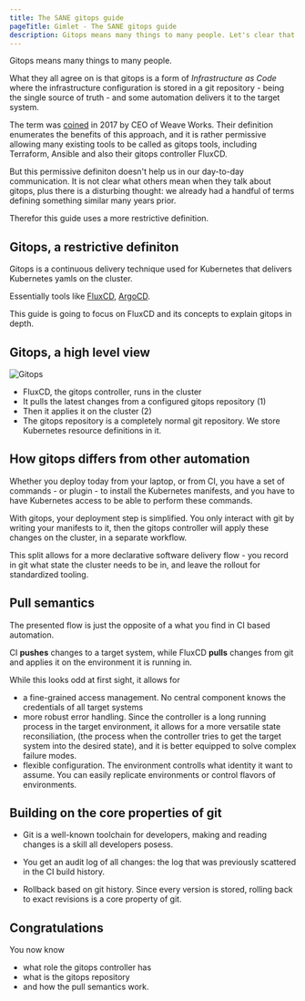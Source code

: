 ```yaml
---
title: The SANE gitops guide
pageTitle: Gimlet - The SANE gitops guide
description: Gitops means many things to many people. Let's clear that up.
---
```


Gitops means many things to many people.

What they all agree on is that gitops is a form of _Infrastructure as Code_ where the infrastructure configuration is stored in a git repository - being the single source of truth - and some automation delivers it to the target system.

The term was [coined](https://www.weave.works/blog/gitops-operations-by-pull-request) in 2017 by CEO of Weave Works. Their definition enumerates the benefits of this approach, and it is rather permissive allowing many existing tools to be called as gitops tools, including Terraform, Ansible and also their gitops controller FluxCD.

But this permissive definiton doesn't help us in our day-to-day communication. It is not clear what others mean when they talk about gitops, plus there is a disturbing thought: we already had a handful of terms defining something similar many years prior.

Therefor this guide uses a more restrictive definition.

## Gitops, a restrictive definiton

Gitops is a continuous delivery technique used for Kubernetes that delivers Kubernetes yamls on the cluster.

Essentially tools like [FluxCD](https://fluxcd.io/), [ArgoCD](https://argo-cd.readthedocs.io/en/stable/).

This guide is going to focus on FluxCD and its concepts to explain gitops in depth.

## Gitops, a high level view

![Gitops](/gitops.svg)

- FluxCD, the gitops controller, runs in the cluster
- It pulls the latest changes from a configured gitops repository (1)
- Then it applies it on the cluster (2)
- The gitops repository is a completely normal git repository. We store Kubernetes resource definitions in it.

## How gitops differs from other automation

Whether you deploy today from your laptop, or from CI, you have a set of commands - or plugin - to install the Kubernetes manifests, and you have to have Kubernetes access to be able to perform these commands.

With gitops, your deployment step is simplified. You only interact with git by writing your manifests to it, then the gitops controller will apply these changes on the cluster, in a separate workflow.

This split allows for a more declarative software delivery flow - you record in git what state the cluster needs to be in, and leave the rollout for standardized tooling.

## Pull semantics

The presented flow is just the opposite of a what you find in CI based automation.

CI **pushes** changes to a target system, while FluxCD **pulls** changes from git and applies it on the environment it is running in.

While this looks odd at first sight, it allows for

- a fine-grained access management. No central component knows the credentials of all target systems
- more robust error handling. Since the controller is a long running process in the target environment, it allows for a more versatile state reconsiliation, (the process when the controller tries to get the target system into the desired state), and it is better equipped to solve complex failure modes.
- flexible configuration. The environment controlls what identity it want to assume. You can easily replicate environments or control flavors of environments.

## Building on the core properties of git

- Git is a well-known toolchain for developers, making and reading changes is a skill all developers posess.

- You get an audit log of all changes: the log that was previously scattered in the CI build history.

- Rollback based on git history. Since every version is stored, rolling back to exact revisions is a core property of git.

## Congratulations

You now know

- what role the gitops controller has
- what is the gitops repository
- and how the pull semantics work.
